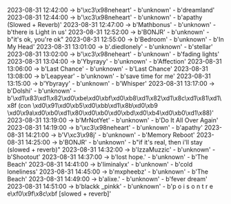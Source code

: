 2023-08-31 12:42:00 -> b'\xc3\x98neheart' - b'unknown' - b'dreamland'
2023-08-31 12:44:00 -> b'\xc3\x98neheart' - b'unknown' - b'apathy (Slowed + Reverb)'
2023-08-31 12:47:00 -> b'Mathbonus' - b'unknown' - b'there is Light in us'
2023-08-31 12:52:00 -> b'BONJR' - b'unknown' - b"it's ok, you're ok"
2023-08-31 12:55:00 -> b'Bedroom' - b'unknown' - b'In My Head'
2023-08-31 13:01:00 -> b'.diedlonely' - b'unknown' - b'stellar'
2023-08-31 13:02:00 -> b'\xc3\x98neheart' - b'unknown' - b'fading lights'
2023-08-31 13:04:00 -> b'Ybyrayy' - b'unknown' - b'Affection'
2023-08-31 13:06:00 -> b'Last Chance' - b'unknown' - b'Last Chance'
2023-08-31 13:08:00 -> b'Leapyear' - b'unknown' - b'save time for me'
2023-08-31 13:15:00 -> b'Ybyrayy' - b'unknown' - b'Whisper'
2023-08-31 13:17:00 -> b'Dolshi' - b'unknown' - b'\xd1\x83\xd1\x82\xd0\xbe\xd0\xbf\xd0\xb8\xd1\x82\xd1\x8c\xd1\x81\xd1\x8f (con \xd0\x91\xd0\xb5\xd0\xbb\xd1\x8b\xd0\xb9 \xd0\x9a\xd0\xb0\xd1\x80\xd0\xb0\xd0\xbd\xd0\xb4\xd0\xb0\xd1\x88)'
2023-08-31 13:19:00 -> b'MrNotYet' - b'unknown' - b'Do It All Over Again'
2023-08-31 14:19:00 -> b'\xc3\x98neheart' - b'unknown' - b'apathy'
2023-08-31 14:21:00 -> b'V\xc3\x98j' - b'unknown' - b'Memory Reboot'
2023-08-31 14:25:00 -> b'BONJR' - b'unknown' - b"if it's real, then i'll stay (slowed + reverb)"
2023-08-31 14:32:00 -> b'IzzaMuzzic' - b'unknown' - b'Shootout'
2023-08-31 14:37:00 -> b'lost hope.' - b'unknown' - b'The Beach'
2023-08-31 14:41:00 -> b'liminalyx' - b'unknown' - b'cold loneliness'
2023-08-31 14:45:00 -> b'mxpheebz' - b'unknown' - b'The Beach'
2023-08-31 14:49:00 -> b'alixe.' - b'unknown' - b'fever dream'
2023-08-31 14:51:00 -> b'blackk _pinkk' - b'unknown' - b'p o i s o n  t r e e\xf0\x9f\x8c\xbf [slowed + reverb]'
